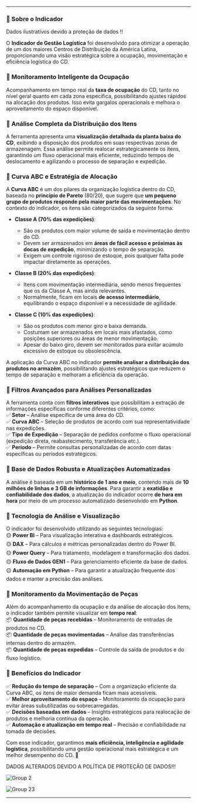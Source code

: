 
---

### **📌 Sobre o Indicador**  

Dados ilustrativos devido a proteção de dados !!

O **Indicador de Gestão Logística** foi desenvolvido para otimizar a operação de um dos maiores Centros de Distribuição da América Latina, proporcionando uma visão estratégica sobre a ocupação, movimentação e eficiência logística do CD.  

### **🔹 Monitoramento Inteligente da Ocupação**  
Acompanhamento em tempo real da **taxa de ocupação** do CD, tanto no nível geral quanto em cada zona específica, possibilitando ajustes rápidos na alocação dos produtos. Isso evita gargalos operacionais e melhora o aproveitamento do espaço disponível.  

### **🔹 Análise Completa da Distribuição dos Itens**  
A ferramenta apresenta uma **visualização detalhada da planta baixa do CD**, exibindo a disposição dos produtos em suas respectivas zonas de armazenagem. Essa análise permite realocar estrategicamente os itens, garantindo um fluxo operacional mais eficiente, reduzindo tempos de deslocamento e agilizando o processo de separação e expedição.  

### **🔹 Curva ABC e Estratégia de Alocação**  
A **Curva ABC** é um dos pilares da organização logística dentro do CD, baseada no **princípio de Pareto** (80/20), que sugere que **um pequeno grupo de produtos responde pela maior parte das movimentações**. No contexto do indicador, os itens são categorizados da seguinte forma:  

- **Classe A (70% das expedições)**:  
  - São os produtos com maior volume de saída e movimentação dentro do CD.  
  - Devem ser armazenados em **áreas de fácil acesso e próximas às docas de expedição**, minimizando o tempo de separação.  
  - Exigem um controle rigoroso de estoque, pois qualquer falta pode impactar diretamente as operações.  

- **Classe B (20% das expedições)**:  
  - Itens com movimentação intermediária, sendo menos frequentes que os da Classe A, mas ainda relevantes.  
  - Normalmente, ficam em locais **de acesso intermediário**, equilibrando o espaço disponível e a necessidade de agilidade.  

- **Classe C (10% das expedições)**:  
  - São os produtos com menor giro e baixa demanda.  
  - Costumam ser armazenados em locais mais afastados, como posições superiores ou áreas de menor movimentação.  
  - Apesar do baixo giro, devem ser monitorados para evitar acúmulo excessivo de estoque ou obsolescência.  

A aplicação da Curva ABC no indicador **permite analisar a distribuição dos produtos no armazém**, possibilitando ajustes estratégicos que reduzem o tempo de separação e melhoram a eficiência da operação.  

### **🔹 Filtros Avançados para Análises Personalizadas**  
A ferramenta conta com **filtros interativos** que possibilitam a extração de informações específicas conforme diferentes critérios, como:  
✅ **Setor** – Análise específica de uma área do CD.  
✅ **Curva ABC** – Seleção de produtos de acordo com sua representatividade nas expedições.  
✅ **Tipo de Expedição** – Separação de pedidos conforme o fluxo operacional (expedição direta, reabastecimento, transferência etc.).  
✅ **Período** – Permite consultas personalizadas de acordo com datas específicas ou períodos estratégicos.  

### **🔹 Base de Dados Robusta e Atualizações Automatizadas**  
A análise é baseada em um **histórico de 1 ano e meio**, contendo mais de **10 milhões de linhas e 3 GB de informações**. Para garantir a **exatidão e confiabilidade dos dados**, a atualização do indicador ocorre **de hora em hora** por meio de um processo automatizado desenvolvido em **Python**.  

### **🔹 Tecnologia de Análise e Visualização**  
O indicador foi desenvolvido utilizando as seguintes tecnologias:  
🟡 **Power BI** – Para visualização interativa e dashboards estratégicos.  
🟡 **DAX** – Para cálculos e métricas personalizadas dentro do Power BI.  
🟡 **Power Query** – Para tratamento, modelagem e transformação dos dados.  
🟡 **Fluxo de Dados GEN1** – Para gerenciamento eficiente da base de dados.  
🟡 **Automação em Python** – Para garantir a atualização frequente dos dados e manter a precisão das análises.  

### **🔹 Monitoramento da Movimentação de Peças**  
Além do acompanhamento da ocupação e da análise de alocação dos itens, o indicador também permite visualizar em **tempo real**:  
📦 **Quantidade de peças recebidas** – Monitoramento de entradas de produtos no CD.  
📦 **Quantidade de peças movimentadas** – Análise das transferências internas dentro do armazém.  
📦 **Quantidade de peças expedidas** – Controle da saída de produtos e do fluxo logístico.  

### **🔹 Benefícios do Indicador**  
✅ **Redução do tempo de separação** – Com a organização eficiente da Curva ABC, os itens de maior demanda ficam mais acessíveis.  
✅ **Melhor aproveitamento do espaço** – Monitoramento da ocupação para evitar áreas subutilizadas ou sobrecarregadas.  
✅ **Decisões baseadas em dados** – Insights estratégicos para realocação de produtos e melhoria contínua da operação.  
✅ **Automação e atualização em tempo real** – Precisão e confiabilidade na tomada de decisões.  

Com esse indicador, garantimos **mais eficiência, inteligência e agilidade logística**, possibilitando uma gestão operacional mais estratégica e um melhor desempenho do CD. 🚀  

DADOS ALTERADOS DEVIDO A POLÍTICA DE PROTEÇÃO DE DADOS!!!

![Group 2](https://github.com/user-attachments/assets/47c15875-7643-4740-a73f-c3f9fcc20179)

![Group 23](https://github.com/user-attachments/assets/34e1cf62-302c-4d05-990b-2d6bc4cae2ae)




---
